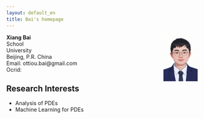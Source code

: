 ```yaml
---
layout: default_en
title: Bai's homepage
---
```


<div id="home">
  <p><img src="/bai.png" width="90" style="float:right"><b> Xiang Bai</b><br>School <br>University<br>Beijing, P.R. China
<br>Email: ottiou.bai@gmail.com <br>Ocrid: </p>
</div>

<h2>Research Interests</h2>
<ul>
  <li>Analysis of PDEs</li>
  <li>Machine Learning for PDEs</li>
</ul>
